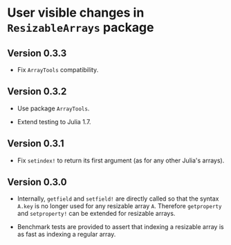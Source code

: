 # User visible changes in `ResizableArrays` package

## Version 0.3.3

- Fix `ArrayTools` compatibility.


## Version 0.3.2

- Use package `ArrayTools`.

- Extend testing to Julia 1.7.


## Version 0.3.1

- Fix `setindex!` to return its first argument (as for any other Julia's
  arrays).


## Version 0.3.0

- Internally, `getfield` and `setfield!` are directly called so that the syntax
  `A.key` is no longer used for any resizable array `A`.  Therefore
  `getproperty` and `setproperty!` can be extended for resizable arrays.

- Benchmark tests are provided to assert that indexing a resizable array is as
  fast as indexing a regular array.
